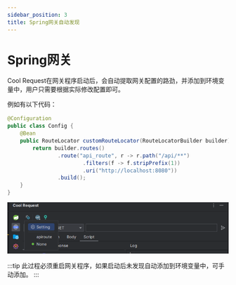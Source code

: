 ```yaml
---
sidebar_position: 3
title: Spring网关自动发现
---
```


# Spring网关

Cool Request在网关程序启动后，会自动提取网关配置的路劲，并添加到环境变量中，用户只需要根据实际修改配置即可。

例如有以下代码：

```java
@Configuration
public class Config {
    @Bean
    public RouteLocator customRouteLocator(RouteLocatorBuilder builder) {
        return builder.routes()
                .route("api_route", r -> r.path("/api/**")
                        .filters(f -> f.stripPrefix(1))
                        .uri("http://localhost:8080"))
                .build();
    }
}

```

![Alt text](../images/env_setting.png)

:::tip
此过程必须重启网关程序，如果启动后未发现自动添加到环境变量中，可手动添加。
:::